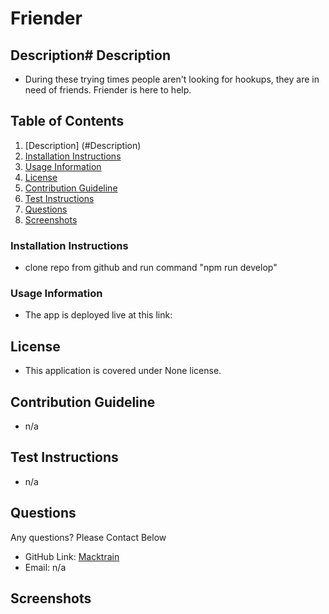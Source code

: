 # Friender
  
  ## Description# Description <a name="Description"></a>
  - During these trying times people aren't looking for hookups, they are in need of friends. Friender is here to help.
  ## Table of Contents
  1. [Description] (#Description)
  2. [Installation Instructions](#Installation)
  3. [Usage Information](#usage)
  4. [License](#license)
  5. [Contribution Guideline](#contributing)
  6. [Test Instructions](#test)
  7. [Questions](#questions)
  8. [Screenshots](#screenshots)
 
 
  ### Installation Instructions <a name="installation"></a>
  - clone repo from github and run command "npm run develop"
  ### Usage Information <a name="Usage"></a>
  - The app is deployed live at this link:
  ## License <a name="license"></a>
  - This application is covered under None license. 
  ## Contribution Guideline <a name="contribution"></a>
  - n/a
  ## Test Instructions <a name="tests"></a>
  - n/a
  ## Questions <a name="questions"></a>
  Any questions? Please Contact Below
  - GitHub Link: 
  [Macktrain](https://github.com/Macktrain) 
  - Email: 
  n/a
  ## Screenshots <a name="screenshots"></a>
  ![]()
  
